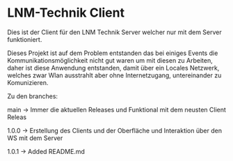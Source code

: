 # LNM-Technik Client

Dies ist der Client für den LNM Technik Server welcher nur mit dem Server funktioniert.

Dieses Projekt ist auf dem Problem entstanden das bei einiges Events die Kommunikationsmöglichkeit nicht gut waren um mit diesen zu Arbeiten, daher ist diese Anwendung entstanden, damit über ein Locales Netzwerk, welches zwar Wlan ausstrahlt aber ohne Internetzugang, untereinander zu Komunizieren.



Zu den branches:

main -> Immer die aktuellen Releases und Funktional mit dem neusten Client Releas

1.0.0 -> Erstellung des Clients und der Oberfläche und Interaktion über den WS mit dem Server

1.0.1 -> Added README.md
